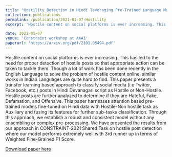 ```yaml
---
title: "Hostility Detection in Hindi leveraging Pre-Trained Language Models"
collection: publications
permalink: /publication/2021-01-07-Hostility
excerpt: 'Hostile content on social platforms is ever increasing. This has led to the need for proper detection of hostile posts so that appropriate action can be taken to tackle them. Though a lot of work has been done recently in the English Language to solve the problem of hostile content online, similar works in Indian Languages are quite hard to find. This paper presents a transfer learning based approach ...'

date: 2021-01-07
venue: 'Constraint workshop at AAAI'
paperurl: 'https://arxiv.org/pdf/2101.05494.pdf'
---
```

Hostile content on social platforms is ever increasing. This has led to the need for proper detection of hostile posts so that appropriate action can be taken to tackle them. Though a lot of work has been done recently in the English Language to solve the problem of hostile content online, similar works in Indian Languages are quite hard to find. This paper presents a transfer learning based approach to classify social media (i.e Twitter, Facebook, etc.) posts in Hindi Devanagari script as Hostile or Non-Hostile. Hostile posts are further analyzed to determine if they are Hateful, Fake, Defamation, and Offensive. This paper harnesses attention based pre-trained models fine-tuned on Hindi data with Hostile-Non hostile task as Auxiliary and fusing its features for further sub-tasks classification. Through this approach, we establish a robust and consistent model without any ensembling or complex pre-processing. We have presented the results from our approach in CONSTRAINT-2021 Shared Task on hostile post detection where our model performs extremely well with 3rd runner up in terms of Weighted Fine-Grained F1 Score. 

[Download paper here](https://arxiv.org/pdf/2101.05494.pdf)
